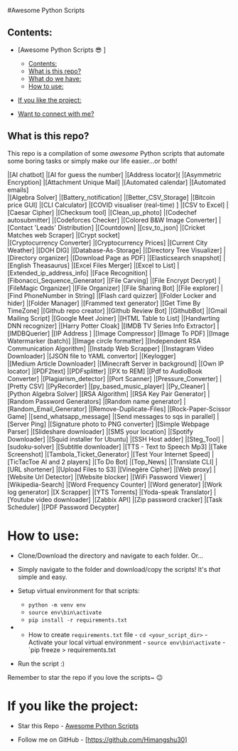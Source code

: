  #Awesome Python Scripts 


## Contents:

- [Awesome Python Scripts :sunglasses:    ]
  - [Contents:](#contents)
  - [What is this repo?](#what-is-this-repo)
  - [What do we have:](#what-do-we-have)
  - [How to use:](#how-to-use)
  
  
- [If you like the project:](#if-you-like-the-project)
- [Want to connect with me?](#want-to-connect-with-me)

## What is this repo?
This repo is a compilation of some *awesome* Python scripts that automate some boring tasks or simply make our life easier...or both!







|[AI chatbot] 
|[AI for guess the number]
|[Address locator]( 
|[Asymmetric Encryption] 
|[Attachment Unique Mail] 
|[Automated calendar] 
|[Automated emails]  
|[Algebra Solver]
|[Battery_notification]
|[Better_CSV_Storage]
|[Bitcoin price GUI]
|[CLI Calculator]
|[COVID visualiser (real-time) ]
|[CSV to Excel]
|[Caesar Cipher]
|[Checksum tool]
|[Clean_up_photo]
|[Codechef autosubmitter]
|[Codeforces Checker]
|[Colored B&W Image Converter]
|[Contact 'Leads' Distribution]
|[Countdown]
|[csv_to_json]
|[Cricket Matches web Scraper]
|[Crypt socket]  
|[Cryptocurrency Converter] 
|[Cryptocurrency Prices]
|[Current City Weather] 
|[DOH DIG]
|[Database-As-Storage] 
|[Directory Tree Visualizer]
|[Directory organizer]
|[Download Page as PDF] 
|[Elasticsearch snapshot]
|[English Theasaurus]
|[Excel Files Merger]
|[Excel to List]
|[Extended_ip_address_info]
|[Face Recognition]
|[Fibonacci_Sequence_Generator]
|[File Carving]
|[File Encrypt Decrypt]
|[FileMagic Organizer]
|[File Organizer]
|[File Sharing Bot]
|[File explorer]
|[Find PhoneNumber in String]
|[Flash card quizzer]
|[Folder Locker and hider]
|[Folder Manager]
|[Frammed text generator]
|[Get Time By TimeZone]
|[Github repo creator]
|[Github Review Bot]
|[GithubBot]
|[Gmail Mailing Script]
|[Google Meet Joiner]
|[HTML Table to List]
|[Handwrting DNN recognizer]
|[Harry Potter Cloak]
|[IMDB TV Series Info Extractor]
|[IMDBQuerier]
|[IP Address ]
|[Image Compressor]
|[Image To PDF]
|[Image Watermarker (batch)]
|[Image circle formatter]
|[Independent RSA Communication Algorithm]
|[Instadp Web Scrapper]
|[Instagram Video Downloader]
|[JSON file to YAML convertor]
|[Keylogger]  
|[Medium Article Downloader]
|[Minecraft Server in background]
|[Own IP locator] 
|[PDF2text]
|[PDFsplitter]
|[PX to REM]
|[Pdf to AudioBook Converter]
|[Plagiarism_detector]
|[Port Scanner]
|[Pressure_Converter]
|[Pretty CSV]
|[PyRecorder]
|[py_based_music_player]
|[Py_Cleaner]
|[Python Algebra Solver]
|[RSA Algorithm]
|[RSA Key Pair Generator]
|[Random Password Generators]
|[Random name generator]
|[Random_Email_Generator]
|[Remove-Duplicate-Files]
|[Rock-Paper-Scissor Game]
|[send_whatsapp_message]
|[Send messages to sqs in parallel]
|[Server Ping]
|[Signature photo to PNG converter]
|[Simple Webpage Parser]
|[Slideshare downloader]
|[SMS your location]
|[Spotify Downloader]
|[Squid installer for Ubuntu]
|[SSH Host adder]
|[Steg_Tool]
|[sudoku-solver]
|[Subtitle downloader]
|[TTS - Text to Speech Mp3]
|[Take Screenshot]
|[Tambola_Ticket_Generator]
|[Test Your Internet Speed]
|[TicTacToe AI and 2 players]
|[To Do Bot]
|[Top_News]
|[Translate CLI]
|[URL shortener]
|[Upload Files to S3]
|[Vinegère Cipher]
|[Web proxy]
|[Website Url Detector]
|[Website blocker]
|[WiFi Password Viewer]
|[Wikipedia-Search]
|[Word Frequency Counter]
|[Word generator]
|[Work log generator]
|[X Scrapper]
|[YTS Torrents]
|[Yoda-speak Translator]
|[Youtube video downloader]
|[Zabbix API]
|[Zip password cracker]
|[Task Scheduler]
|[PDF Password Decypter]
# How to use:
- Clone/Download the directory and navigate to each folder. Or...
- Simply navigate to the folder and download/copy the scripts! It's *that* simple and easy.
- Setup virtual environment for that scripts:
    - `python -m venv env`
    - `source env\bin\activate`
    - `pip install -r requirements.txt`
 
- - How to create `requirements.txt` file
            - `cd <your_script_dir>`
            - Activate your local virtual environment
                - `source env\bin\activate`
            - `pip freeze > requirements.txt

- Run the script :)

Remember to star the repo if you love the scripts~ :wink:
# If you like the project:
- Star this Repo - [Awesome Python Scripts](https://github.com/Himangshu30/IT-S-PYTHON-MY-LAD)

- Follow me on GitHub - [https://github.com/Himangshu30]
